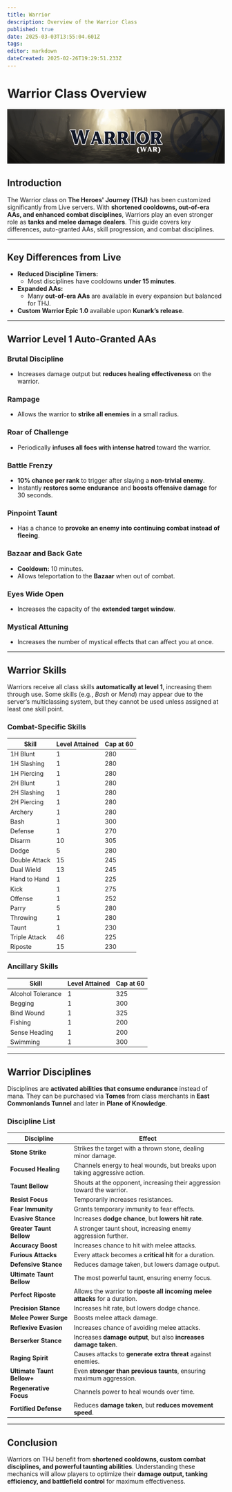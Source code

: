 ```yaml
---
title: Warrior
description: Overview of the Warrior Class
published: true
date: 2025-03-03T13:55:04.601Z
tags: 
editor: markdown
dateCreated: 2025-02-26T19:29:51.233Z
---
```


# Warrior Class Overview

![](/warriorpage.png)

## Introduction

The Warrior class on **The Heroes' Journey (THJ)** has been customized significantly from Live servers. With **shortened cooldowns, out-of-era AAs, and enhanced combat disciplines**, Warriors play an even stronger role as **tanks and melee damage dealers**. This guide covers key differences, auto-granted AAs, skill progression, and combat disciplines.

---

## Key Differences from Live

-   **Reduced Discipline Timers:**
    -   Most disciplines have cooldowns **under 15 minutes**.
-   **Expanded AAs:**
    -   Many **out-of-era AAs** are available in every expansion but balanced for THJ.
-   **Custom Warrior Epic 1.0** available upon **Kunark’s release**.

---

## Warrior Level 1 Auto-Granted AAs

### Brutal Discipline

-   Increases damage output but **reduces healing effectiveness** on the warrior.

### Rampage

-   Allows the warrior to **strike all enemies** in a small radius.

### Roar of Challenge

-   Periodically **infuses all foes with intense hatred** toward the warrior.

### Battle Frenzy

-   **10% chance per rank** to trigger after slaying a **non-trivial enemy**.
-   Instantly **restores some endurance** and **boosts offensive damage** for 30 seconds.

### Pinpoint Taunt

-   Has a chance to **provoke an enemy into continuing combat instead of fleeing**.

### Bazaar and Back Gate

-   **Cooldown:** 10 minutes.
-   Allows teleportation to the **Bazaar** when out of combat.

### Eyes Wide Open

-   Increases the capacity of the **extended target window**.

### Mystical Attuning

-   Increases the number of mystical effects that can affect you at once.

---

## Warrior Skills

Warriors receive all class skills **automatically at level 1**, increasing them through use. Some skills (e.g., *Bash* or *Mend*) may appear due to the server’s multiclassing system, but they cannot be used unless assigned at least one skill point.

### Combat-Specific Skills

| Skill | Level Attained | Cap at 60 |
| --- | --- | --- |
| 1H Blunt | 1   | 280 |
| 1H Slashing | 1   | 280 |
| 1H Piercing | 1   | 280 |
| 2H Blunt | 1   | 280 |
| 2H Slashing | 1   | 280 |
| 2H Piercing | 1   | 280 |
| Archery | 1   | 280 |
| Bash | 1   | 300 |
| Defense | 1   | 270 |
| Disarm | 10  | 305 |
| Dodge | 5   | 280 |
| Double Attack | 15  | 245 |
| Dual Wield | 13  | 245 |
| Hand to Hand | 1   | 225 |
| Kick | 1   | 275 |
| Offense | 1   | 252 |
| Parry | 5   | 280 |
| Throwing | 1   | 280 |
| Taunt | 1   | 230 |
| Triple Attack | 46  | 225 |
| Riposte | 15  | 230 |

### Ancillary Skills

| Skill | Level Attained | Cap at 60 |
| --- | --- | --- |
| Alcohol Tolerance | 1   | 325 |
| Begging | 1   | 300 |
| Bind Wound | 1   | 325 |
| Fishing | 1   | 200 |
| Sense Heading | 1   | 200 |
| Swimming | 1   | 300 |

---

## Warrior Disciplines

Disciplines are **activated abilities that consume endurance** instead of mana. They can be purchased via **Tomes** from class merchants in **East Commonlands Tunnel** and later in **Plane of Knowledge**.

### Discipline List

| Discipline | Effect |
| --- | --- |
| **Stone Strike** | Strikes the target with a thrown stone, dealing minor damage. |
| **Focused Healing** | Channels energy to heal wounds, but breaks upon taking aggressive action. |
| **Taunt Bellow** | Shouts at the opponent, increasing their aggression toward the warrior. |
| **Resist Focus** | Temporarily increases resistances. |
| **Fear Immunity** | Grants temporary immunity to fear effects. |
| **Evasive Stance** | Increases **dodge chance**, but **lowers hit rate**. |
| **Greater Taunt Bellow** | A stronger taunt shout, increasing enemy aggression further. |
| **Accuracy Boost** | Increases chance to hit with melee attacks. |
| **Furious Attacks** | Every attack becomes a **critical hit** for a duration. |
| **Defensive Stance** | Reduces damage taken, but lowers damage output. |
| **Ultimate Taunt Bellow** | The most powerful taunt, ensuring enemy focus. |
| **Perfect Riposte** | Allows the warrior to **riposte all incoming melee attacks** for a duration. |
| **Precision Stance** | Increases hit rate, but lowers dodge chance. |
| **Melee Power Surge** | Boosts melee attack damage. |
| **Reflexive Evasion** | Increases chance of avoiding melee attacks. |
| **Berserker Stance** | Increases **damage output**, but also **increases damage taken**. |
| **Raging Spirit** | Causes attacks to **generate extra threat** against enemies. |
| **Ultimate Taunt Bellow+** | Even **stronger than previous taunts**, ensuring maximum aggression. |
| **Regenerative Focus** | Channels power to heal wounds over time. |
| **Fortified Defense** | Reduces **damage taken**, but **reduces movement speed**. |

---

## Conclusion

Warriors on THJ benefit from **shortened cooldowns, custom combat disciplines, and powerful taunting abilities**. Understanding these mechanics will allow players to optimize their **damage output, tanking efficiency, and battlefield control** for maximum effectiveness.